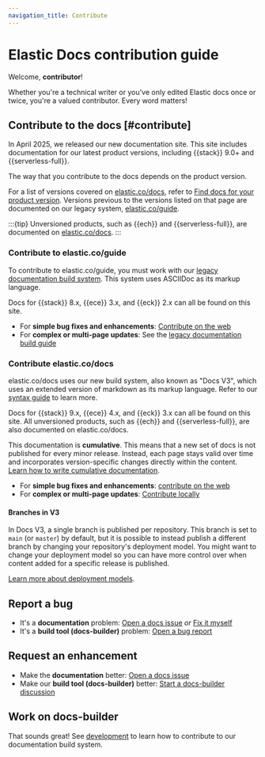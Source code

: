```yaml
---
navigation_title: Contribute
---
```


# Elastic Docs contribution guide

Welcome, **contributor**!

Whether you're a technical writer or you've only edited Elastic docs once or twice, you're a valued contributor. Every word matters!

## Contribute to the docs [#contribute]

In April 2025, we released our new documentation site. This site includes documentation for our latest product versions, including {{stack}} 9.0+ and {{serverless-full}}.

The way that you contribute to the docs depends on the product version.

For a list of versions covered on [elastic.co/docs](https://www.elastic.co/docs), refer to [Find docs for your product version](/get-started/versioning-availability.md#find-docs-for-your-product-version). Versions previous to the versions listed on that page are documented on our legacy system, [elastic.co/guide](https://www.elastic.co/guide). 

:::{tip}
Unversioned products, such as {{ech}} and {{serverless-full}}, are documented on [elastic.co/docs](https://www.elastic.co/docs).
:::

### Contribute to elastic.co/guide

To contribute to elastic.co/guide, you must work with our [legacy documentation build system](https://github.com/elastic/docs). This system uses ASCIIDoc as its markup language.

Docs for {{stack}} 8.x, {{ece}} 3.x, and {{eck}} 2.x can all be found on this site.

* For **simple bug fixes and enhancements**: [Contribute on the web](on-the-web.md)
* For **complex or multi-page updates**: See the [legacy documentation build guide](https://github.com/elastic/docs?tab=readme-ov-file#building-documentation)

### Contribute elastic.co/docs

elastic.co/docs uses our new build system, also known as "Docs V3", which uses an extended version of markdown as its markup language. Refer to our [syntax guide](syntax.md) to learn more.

Docs for {{stack}} 9.x, {{ece}} 4.x, and {{eck}} 3.x can all be found on this site. All unversioned products, such as {{ech}} and {{serverless-full}}, are also documented on elastic.co/docs.

This documentation is **cumulative**. This means that a new set of docs is not published for every minor release. Instead, each page stays valid over time and incorporates version-specific changes directly within the content. [Learn how to write cumulative documentation](cumulative-docs.md).

* For **simple bug fixes and enhancements**: [contribute on the web](on-the-web.md)
* For **complex or multi-page updates**: [Contribute locally](locally.md)

#### Branches in V3

In Docs V3, a single branch is published per repository. This branch is set to `main` (or `master`) by default, but it is possible to instead publish a different branch by changing your repository's deployment model. You might want to change your deployment model so you can have more control over when content added for a specific release is published.

[Learn more about deployment models](deployment-models.md).

## Report a bug

* It's a **documentation** problem: [Open a docs issue](https://github.com/elastic/docs-content/issues/new?template=internal-request.yaml) *or* [Fix it myself](locally.md)
* It's a **build tool (docs-builder)** problem: [Open a bug report](https://github.com/elastic/docs-builder/issues/new?template=bug-report.yaml)

## Request an enhancement

* Make the **documentation** better: [Open a docs issue](https://github.com/elastic/docs-content/issues/new?template=internal-request.yaml)
* Make our **build tool (docs-builder)** better: [Start a docs-builder discussion](https://github.com/elastic/docs-builder/discussions)

## Work on docs-builder

That sounds great! See [development](../development/index.md) to learn how to contribute to our documentation build system.